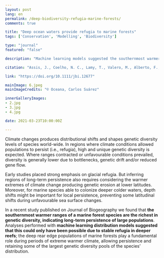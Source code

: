 ```yaml
---
layout: post
lang: en
permalink: /deep-biodiversity-refugia-marine-forests/
comments: true

title: "Deep ocean waters provide refugia to marine forests"
tags: ['Conservation', 'Modelling', 'Biodiversity']

type: "journal"
featured: "false"

description: "Machine learning models suggested the southernmost warmer ranges of a marine forests  are the richest in genetic diversity, and that this could have only been possible due to stable refugia in deeper water."

citation: "Assis, J., Coelho, N. C., Lamy, T., Valero, M., Alberto, F., and Serrão, E. A. (2016). Deep reefs are climatic refugia for genetic diversity of marine forests. Journal of Biogeography 43, 833–844."

link: "https://doi.org/10.1111/jbi.12677"

mainImage: 6.jpeg
mainImageCredits: "© Oceana, Carlos Suárez"

innerGalleryImages:
- 2.jpg
- 3.jpg
- 4.jpg

date: 2021-03-23T10:00:00Z

---
```


Climate changes produces distributional shifts and shapes genetic diversity levels of species world-wide. In regions where climate conditions allowed populations to persist (i.e., refugia), high and unique genetic diversity is expected. Where ranges contracted or unfavourable conditions prevailed, diversity is generally lower due to bottlenecks, genetic drift and/or reduced gene flow.

Early studies placed strong emphasis on glacial refugia. But inferring regions of long-term persistence also requires considering the warmer extremes of climate change producing genetic erosion at lower latitudes. Moreover, for marine species able to colonize deeper colder waters, depth shifts might be important for local persistence, preventing some latitudinal shifts during unfavourable sea surface changes.

In a recent study published on Journal of Biogeography we found that <b>the southernmost warmer ranges of a marine forest species are the richest in genetic diversity, indicating long-term persistence of large populations</b>. Analyses performed with <b>machine learning distribution models suggested that this could only have been possible due to stable refugia in deeper reefs</b>; the deep rear edge populations of marine forests play a fundamental role during periods of extreme warmer climate, allowing persistence and retaining some of the largest genetic diversity pools of the species’ distribution.
